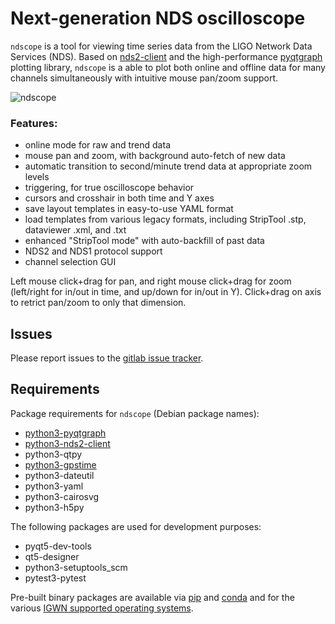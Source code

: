 # Next-generation NDS oscilloscope

`ndscope` is a tool for viewing time series data from the LIGO Network
Data Services (NDS).  Based on
[nds2-client](https://git.ligo.org/nds/nds2-client) and the
high-performance [pyqtgraph](http://pyqtgraph.org/) plotting library,
`ndscope` is a able to plot both online and offline data for many
channels simultaneously with intuitive mouse pan/zoom support.

![ndscope](ndscope.png)

### Features:

* online mode for raw and trend data
* mouse pan and zoom, with background auto-fetch of new data
* automatic transition to second/minute trend data at appropriate zoom levels
* triggering, for true oscilloscope behavior
* cursors and crosshair in both time and Y axes
* save layout templates in easy-to-use YAML format
* load templates from various legacy formats, including StripTool .stp, dataviewer .xml, and .txt
* enhanced "StripTool mode" with auto-backfill of past data
* NDS2 and NDS1 protocol support
* channel selection GUI

Left mouse click+drag for pan, and right mouse click+drag for zoom
(left/right for in/out in time, and up/down for in/out in Y).
Click+drag on axis to retrict pan/zoom to only that dimension.

## Issues

Please report issues to the [gitlab issue tracker](https://git.ligo.org/cds/ndscope/issues).

## Requirements

Package requirements for `ndscope` (Debian package names):

* [python3-pyqtgraph](http://pyqtgraph.org/)
* [python3-nds2-client](https://git.ligo.org/nds/nds2-client)
* python3-qtpy
* [python3-gpstime](https://git.ligo.org/cds/gpstime)
* python3-dateutil
* python3-yaml
* python3-cairosvg
* python3-h5py

The following packages are used for development purposes:

* pyqt5-dev-tools
* qt5-designer
* python3-setuptools_scm
* pytest3-pytest

Pre-built binary packages are available via
[pip](https://pypi.org/project/ndscope) and
[conda](https://anaconda.org/conda-forge/ndscope) and for the various
[IGWN supported operating
systems](https://computing.docs.ligo.org/guide/software/installation/).
